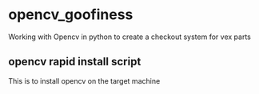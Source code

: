 # opencv_goofiness
 Working with Opencv in python to create a checkout system for vex parts
## opencv rapid install script
 This is to install opencv on the target machine
